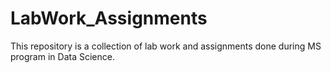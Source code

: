 # LabWork_Assignments
This repository is a collection of lab work and assignments done during MS program in Data Science.
